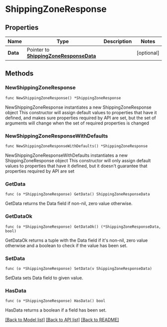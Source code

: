 # ShippingZoneResponse

## Properties

Name | Type | Description | Notes
------------ | ------------- | ------------- | -------------
**Data** | Pointer to [**ShippingZoneResponseData**](ShippingZoneResponseData.md) |  | [optional] 

## Methods

### NewShippingZoneResponse

`func NewShippingZoneResponse() *ShippingZoneResponse`

NewShippingZoneResponse instantiates a new ShippingZoneResponse object
This constructor will assign default values to properties that have it defined,
and makes sure properties required by API are set, but the set of arguments
will change when the set of required properties is changed

### NewShippingZoneResponseWithDefaults

`func NewShippingZoneResponseWithDefaults() *ShippingZoneResponse`

NewShippingZoneResponseWithDefaults instantiates a new ShippingZoneResponse object
This constructor will only assign default values to properties that have it defined,
but it doesn't guarantee that properties required by API are set

### GetData

`func (o *ShippingZoneResponse) GetData() ShippingZoneResponseData`

GetData returns the Data field if non-nil, zero value otherwise.

### GetDataOk

`func (o *ShippingZoneResponse) GetDataOk() (*ShippingZoneResponseData, bool)`

GetDataOk returns a tuple with the Data field if it's non-nil, zero value otherwise
and a boolean to check if the value has been set.

### SetData

`func (o *ShippingZoneResponse) SetData(v ShippingZoneResponseData)`

SetData sets Data field to given value.

### HasData

`func (o *ShippingZoneResponse) HasData() bool`

HasData returns a boolean if a field has been set.


[[Back to Model list]](../README.md#documentation-for-models) [[Back to API list]](../README.md#documentation-for-api-endpoints) [[Back to README]](../README.md)


